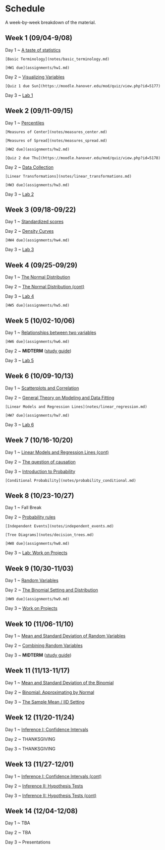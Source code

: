 # Schedule

A week-by-week breakdown of the material.

## Week  1 (09/04-9/08)

Day 1
  ~ [A taste of statistics](notes/taste.md)

    [Basic Terminology](notes/basic_terminology.md)

    [HW1 due](assignments/hw1.md)

Day 2
  ~ [Visualizing Variables](notes/visualizing_distributions.md)

    [Quiz 1 due Sun](https://moodle.hanover.edu/mod/quiz/view.php?id=5177)

Day 3
  ~ [Lab 1](https://hanoverstatslabs.github.io/resources/labs/Lab1Instructions.html)


## Week  2 (09/11-09/15)

Day 1
  ~ [Percentiles](notes/percentiles.md)

    [Measures of Center](notes/measures_center.md)

    [Measures of Spread](notes/measures_spread.md)

    [HW2 due](assignments/hw2.md)

    [Quiz 2 due Thu](https://moodle.hanover.edu/mod/quiz/view.php?id=5178)

Day 2
  ~ [Data Collection](notes/data_collection.md)

    [Linear Transformations](notes/linear_transformations.md)

    [HW3 due](assignments/hw3.md)

Day 3
  ~ [Lab 2](https://hanoverstatslabs.github.io/resources/labs/Lab2Instructions.html)

## Week  3 (09/18-09/22)

Day 1
  ~ [Standardized scores](notes/linear_transformations.md)

Day 2
  ~ [Density Curves](notes/density_curves.md)

    [HW4 due](assignments/hw4.md)

Day 3
  ~ [Lab 3](https://hanoverstatslabs.github.io/resources/labs/Lab3Instructions.html)

## Week  4 (09/25-09/29)

Day 1
  ~ [The Normal Distribution](notes/normal_distribution.md)

Day 2
  ~ [The Normal Distribution (cont)](notes/normal_distribution.md)

Day 3
  ~ [Lab 4](https://hanoverstatslabs.github.io/resources/labs/Lab4Instructions.html)

    [HW5 due](assignments/hw5.md)

## Week  5 (10/02-10/06)

Day 1
  ~ [Relationships between two variables](notes/relationships.md)

    [HW6 due](assignments/hw6.md)

Day 2
  ~ **MIDTERM**  ([study guide](notes/midterm1_study_guide.md))

Day 3
  ~ [Lab 5](https://hanoverstatslabs.github.io/resources/labs/Lab5Instructions.html)

## Week  6 (10/09-10/13)

Day 1
  ~ [Scatterplots and Correlation](notes/scatterplot_correlation.md)

Day 2
  ~ [General Theory on Modeling and Data Fitting](notes/modeling_general.md)

    [Linear Models and Regression Lines](notes/linear_regression.md)

    [HW7 due](assignments/hw7.md)

Day 3
  ~ [Lab 6](https://hanoverstatslabs.github.io/resources/labs/Lab6Instructions.html)

## Week  7 (10/16-10/20)

Day 1
  ~ [Linear Models and Regression Lines (cont)](notes/linear_regression.md)

Day 2
  ~ [The question of causation](notes/correlation_causation.md)

Day 3
  ~ [Introduction to Probability](notes/probability_intro.md)

    [Conditional Probability](notes/probability_conditional.md)

## Week  8 (10/23-10/27)

Day 1
  ~ Fall Break

Day 2
  ~ [Probability rules](notes/probability_rules.md)

    [Independent Events](notes/independent_events.md)

    [Tree Diagrams](notes/decision_trees.md)

    [HW8 due](assignments/hw8.md)

Day 3
  ~ [Lab: Work on Projects](labs/projectAnalysisSteps.md)


## Week  9 (10/30-11/03)

Day 1
  ~ [Random Variables](notes/random_variables.md)

Day 2
  ~ [The Binomial Setting and Distribution](notes/binomial.md)

    [HW9 due](assignments/hw9.md)

Day 3
  ~ [Work on Projects](labs/projectAnalysisSteps.md)

## Week 10 (11/06-11/10)

Day 1
  ~ [Mean and Standard Deviation of Random Variables](notes/rv_mean.md)

Day 2
  ~ [Combining Random Variables](notes/rv_combine.md)

Day 3
  ~ **MIDTERM** ([study guide](notes/midterm2_study_guide.md))

## Week 11 (11/13-11/17)

Day 1
  ~ [Mean and Standard Deviation of the Binomial](notes/binomial_mean.md)

Day 2
  ~ [Binomial: Approximating by Normal](notes/binomial_mean.md)

Day 3
  ~ [The Sample Mean / IID Setting](notes/iid_setting.md)

## Week 12 (11/20-11/24)

Day 1
  ~ [Inference I: Confidence Intervals](notes/confidence_intervals.md)

Day 2
  ~ THANKSGIVING

Day 3
  ~ THANKSGIVING

## Week 13 (11/27-12/01)

Day 1
  ~ [Inference I: Confidence Intervals (cont)](notes/confidence_intervals.md)

Day 2
  ~ [Inference II: Hypothesis Tests](notes/hypothesis_tests.md)

Day 3
  ~ [Inference II: Hypothesis Tests (cont)](notes/hypothesis_tests.md)

## Week 14 (12/04-12/08)

Day 1
  ~ TBA

Day 2
  ~ TBA

Day 3
  ~ Presentations
